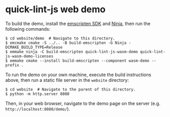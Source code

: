 # quick-lint-js web demo

To build the demo, install the [emscripten SDK][emscripten-sdk] and
[Ninja][], then run the following commands:

    $ cd website/demo  # Navigate to this directory.
    $ emcmake cmake -S ../.. -B build-emscripten -G Ninja -DCMAKE_BUILD_TYPE=Release
    $ emmake ninja -C build-emscripten quick-lint-js-wasm-demo quick-lint-js-wasm-demo-licenses
    $ emmake cmake --install build-emscripten --component wasm-demo --prefix .

To run the demo on your own machine, execute the build instructions above, then
run a static file server in the `website` directory:

    $ cd website  # Navigate to the parent of this directory.
    $ python -m http.server 8080

Then, in your web browser, navigate to the demo page on the server (e.g.
`http://localhost:8080/demo/`).

[Ninja]: https://ninja-build.org/
[emscripten-sdk]: https://emscripten.org/docs/getting_started/downloads.html
